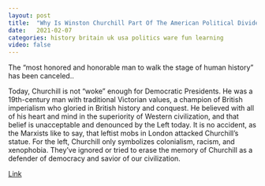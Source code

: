 ```yaml
---
layout: post
title:  "Why Is Winston Churchill Part Of The American Political Divide?"
date:   2021-02-07
categories: history britain uk usa politics ware fun learning
video: false
---
```


The “most honored and honorable man to walk the stage of human history” has been canceled..

Today, Churchill is not “woke” enough for Democratic Presidents. He was a 19th-century man with traditional Victorian values, a champion of British imperialism who gloried in British history and conquest. He believed with all of his heart and mind in the superiority of Western civilization, and that belief is unacceptable and denounced by the Left today. It is no accident, as the Marxists like to say, that leftist mobs in London attacked Churchill’s statue. For the left, Churchill only symbolizes colonialism, racism, and xenophobia. They’ve ignored or tried to erase the memory of Churchill as a defender of democracy and savior of our civilization.

[Link](//www.zerohedge.com/geopolitical/why-winston-churchill-part-american-political-divide)
